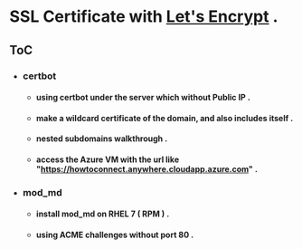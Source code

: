 # SSL Certificate with [Let's Encrypt](https://letsencrypt.org/) .

## ToC
* ### certbot
  * #### using certbot under the server which without Public IP .
  * #### make a wildcard certificate of the domain, and also includes itself .
  * #### nested subdomains walkthrough .
  * #### access the Azure VM with the url like "https://howtoconnect.anywhere.cloudapp.azure.com" .
* ### mod_md
  * #### install mod_md on RHEL 7 ( RPM ) .
  * #### using ACME challenges without port 80 .
